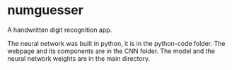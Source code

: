 # numguesser

A handwritten digit recognition app. 

The neural network was built in python, it is in the python-code folder.
The webpage and its components are in the CNN folder.
The model and the neural network weights are in the main directory.




